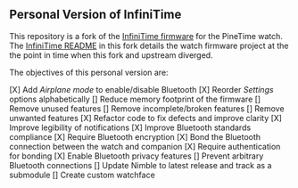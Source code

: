 ## Personal Version of InfiniTime

This repository is a fork of the [InfiniTime firmware](https://github.com/Infinitime) for the PineTime watch. The [InfiniTime README](infinitime-README.md) in this fork details the watch firmware project at the the point in time when this fork and upstream diverged.

The objectives of this personal version are:

[X] Add *Airplane mode* to enable/disable Bluetooth
[X] Reorder *Settings* options alphabetically
[] Reduce memory footprint of the firmware
[] Remove unused features
[] Remove incomplete/broken features
[] Remove unwanted features
[X] Refactor code to fix defects and improve clarity
[X] Improve legibility of notifications
[X] Improve Bluetooth standards compliance
[X] Require Bluetooth encryption
[X] Bond the Bluetooth connection between the watch and companion
[X] Require authentication for bonding
[X] Enable Bluetooth privacy features
[] Prevent arbitrary Bluetooth connections
[] Update Nimble to latest release and track as a submodule
[] Create custom watchface

